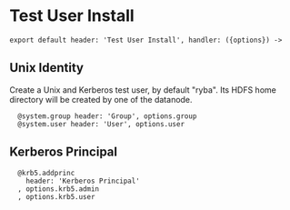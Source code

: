 
# Test User Install

    export default header: 'Test User Install', handler: ({options}) ->
      
## Unix Identity

Create a Unix and Kerberos test user, by default "ryba". Its HDFS home directory
will be created by one of the datanode.

      @system.group header: 'Group', options.group
      @system.user header: 'User', options.user

## Kerberos Principal

      @krb5.addprinc 
        header: 'Kerberos Principal'
      , options.krb5.admin
      , options.krb5.user
